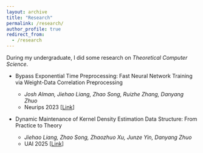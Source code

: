 ```yaml
---
layout: archive
title: "Research"
permalink: /research/
author_profile: true
redirect_from:
  - /research
---
```


During my undergraduate, I did some research on *Theoretical Computer Science*.

* Bypass Exponential Time Preprocessing: Fast Neural Network Training via Weight-Data Correlation Preprocessing
  - *Josh Alman, Jiehao Liang, Zhao Song, Ruizhe Zhang, Danyang Zhuo*
  - Neurips 2023 [[Link](https://arxiv.org/pdf/2211.14227)]

* Dynamic Maintenance of Kernel Density Estimation Data Structure: From Practice to Theory
  - *Jiehao Liang, Zhao Song, Zhaozhuo Xu, Junze Yin, Danyang Zhuo*
  - UAI 2025 [[Link]([https://arxiv.org/pdf/2211.14227](https://arxiv.org/abs/2208.03915v2))]
